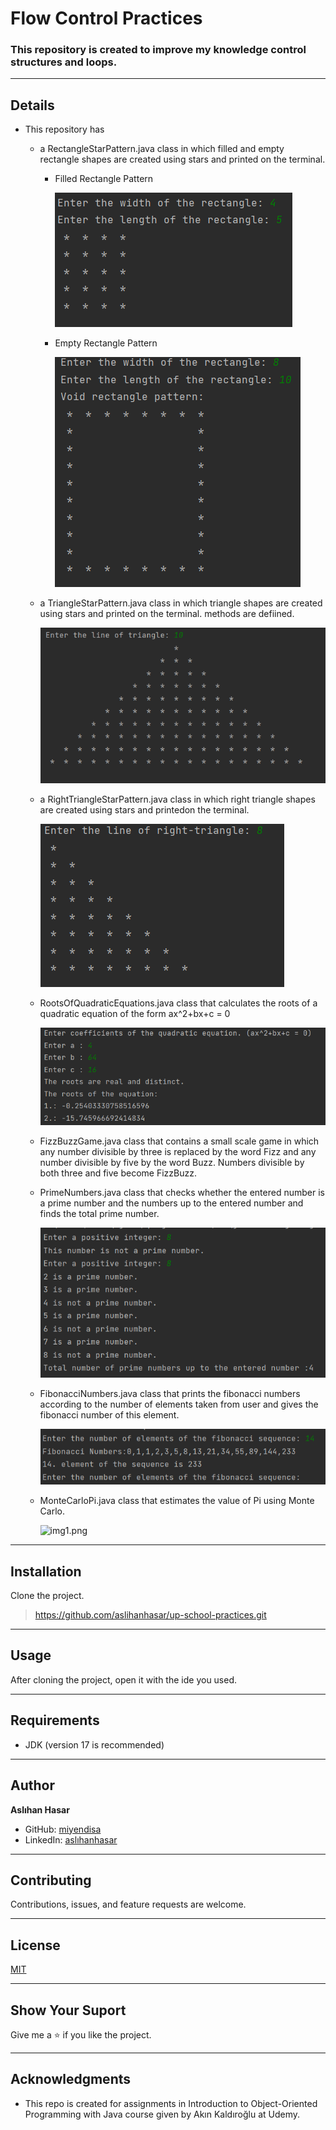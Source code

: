 # Flow Control Practices

### This repository is created to improve my knowledge control structures and loops.

---

## Details

* This repository has
    * a RectangleStarPattern.java class in which filled and empty rectangle shapes
      are created using stars and printed on the terminal.

        * Filled Rectangle Pattern

          ![img1.png](../../../../../images/img.png)

        * Empty Rectangle Pattern

          ![img1.png](../../../../../images/img_1.png)

    * a TriangleStarPattern.java class in which triangle shapes are created using stars and printed on the terminal.
      methods are defiined.

      ![img1.png](../../../../../images/img_2.png)

    * a RightTriangleStarPattern.java class in which right triangle shapes are created using stars and printedon the
      terminal.

      ![img1.png](../../../../../images/img_3.png)

    * RootsOfQuadraticEquations.java class that calculates the roots of a quadratic equation of the form ax^2+bx+c = 0

      ![img1.png](../../../../../images/img_4.png)

    * FizzBuzzGame.java class that contains a small scale game in which any number divisible by three is replaced by the
      word Fizz and any number divisible by five by the word Buzz.
      Numbers divisible by both three and five become FizzBuzz.

    * PrimeNumbers.java class that checks whether the entered number is a prime number and the numbers up to the entered
      number and finds the total prime number.

      ![img1.png](../../../../../images/img_5.png)

    * FibonacciNumbers.java class that prints the fibonacci numbers according to the number of elements taken from user
      and gives the fibonacci number of this element.

      ![img1.png](../../../../../images/img_6.png)

    * MonteCarloPi.java class that estimates the value of Pi using Monte Carlo.

      ![img1.png](../../../../../images/img7.png)

---

## Installation

Clone the project.
> https://github.com/aslihanhasar/up-school-practices.git

---

## Usage

After cloning the project, open it with the ide you used.

---

## Requirements

* JDK (version 17 is recommended)

---

## Author

**Aslıhan Hasar**

* GitHub: [miyendisa](https://github.com/aslihanhasar)
* LinkedIn: [aslıhanhasar](https://www.linkedin.com/in/asl%C4%B1hanhasar
  )

---

## Contributing

Contributions, issues, and feature requests are welcome.

---

## License

[MIT](https://choosealicense.com/licenses/mit/)

---

## Show Your Suport

Give me a &#11088; if you like the project.

---

## Acknowledgments

* This repo is created for assignments in Introduction to
  Object-Oriented Programming with Java course given by Akın Kaldıroğlu at Udemy.
